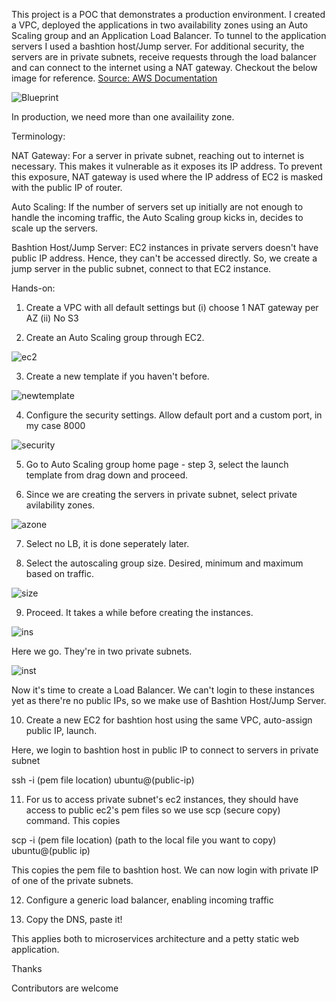This project is a POC that demonstrates a production environment. I created a VPC, deployed the applications in two availability zones using an Auto Scaling group and an Application Load Balancer. To tunnel to the application servers I used a bashtion host/Jump server. For additional security, the servers are in private subnets, receive requests through the load balancer and can connect to the internet using a NAT gateway. Checkout the below image for reference. [Source: AWS Documentation](https://docs.aws.amazon.com/vpc/latest/userguide/vpc-example-private-subnets-nat.html)

![Blueprint](https://github.com/guycalledavinash/aws/assets/90386560/6acc1650-d23c-4e4f-8ae3-7282953ca7e0)

In production, we need more than one availaility zone.

Terminology:

NAT Gateway: For a server in private subnet, reaching out to internet is necessary. This makes it vulnerable as it exposes its IP address. To prevent this exposure, NAT gateway is used where the IP address of EC2 is masked with the public IP of router.

Auto Scaling: If the number of servers set up initially are not enough to handle the incoming traffic, the Auto Scaling group kicks in, decides to scale up the servers.

Bashtion Host/Jump Server: EC2 instances in private servers doesn't have public IP address. Hence, they can't be accessed directly. So, we create a jump server in the public subnet, connect to that EC2 instance.

Hands-on:

1. Create a VPC with all default settings but (i) choose 1 NAT gateway per AZ (ii) No S3

2. Create an Auto Scaling group through EC2.

![ec2](https://github.com/guycalledavinash/aws/assets/90386560/5b0348b2-7b30-4030-a52e-bf71d7320653)

3. Create a new template if you haven't before.

![newtemplate](https://github.com/guycalledavinash/aws/assets/90386560/2e1873f1-0087-4e92-870f-65a2a97d77e5)

4. Configure the security settings. Allow default port and a custom port, in my case 8000

![security](https://github.com/guycalledavinash/aws/assets/90386560/45316229-7edc-47bc-bb0e-afb820b2b1bd)

5. Go to Auto Scaling group home page - step 3, select the launch template from drag down and proceed.

6. Since we are creating the servers in private subnet, select private avilability zones.

![azone](https://github.com/guycalledavinash/aws/assets/90386560/29257d4e-5ef5-455d-abf6-a8753f5cc2c2)

7. Select no LB, it is done seperately later.

8. Select the autoscaling group size. Desired, minimum and maximum based on traffic.

![size](https://github.com/guycalledavinash/aws/assets/90386560/cff173c1-bf56-4781-8267-1ffc14f86e3f)

9. Proceed. It takes a while before creating the instances.

![ins](https://github.com/guycalledavinash/aws/assets/90386560/fd94f82e-11d7-488a-a6df-2ac081e2ef47)

Here we go. They're in two private subnets.

![inst](https://github.com/guycalledavinash/aws/assets/90386560/4e5a3964-4f61-486b-8263-b21853bc0ca5)

Now it's time to create a Load Balancer. We can't login to these instances yet as there're no public IPs, so we make use of Bashtion Host/Jump Server.

10. Create a new EC2 for bashtion host using the same VPC, auto-assign public IP, launch.

Here, we login to bashtion host in public IP to connect to servers in private subnet

ssh -i (pem file location) ubuntu@(public-ip)

11. For us to access private subnet's ec2 instances, they should have access to public ec2's pem files so we use scp (secure copy) command. This copies 

scp -i (pem file location) (path to the local file you want to copy) ubuntu@(public ip) 

This copies the pem file to bashtion host. We can now login with private IP of one of the private subnets.

12. Configure a generic load balancer, enabling incoming traffic

13. Copy the DNS, paste it!

This applies both to microservices architecture and a petty static web application. 

Thanks

Contributors are welcome
